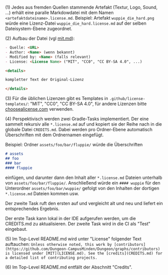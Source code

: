 (1) Jedes aus fremden Quellen stammende Artefakt (Textur, Logo, Sound, ...) erhält eine paralle Markdowdatei mit dem Namen `<artefaktdateiname>.license.md`. Beispiel: Artefakt `wuppie_die_hard.png` würde eine Lizenz-Datei `wuppie_die_hard.license.md` auf der selben Dateisystem-Ebene zugeordnet.

(2) Aufbau der Datei (vgl [mit.md](../.github/license-templates/mit.md)): 

```markdown
- Quelle: <URL>
- Author: <Name> (wenn bekannt)
- Modified by: <Name> (falls relevant)
- License: <License Name> ("MIT", "CC0", "CC BY-SA 4.0", ...)

<details>

kompletter Text der Original-Lizenz

</details>
```

(3) Für die üblichen Lizenzen gibt es Templates in `.github/license-templates/`: "MIT", "CC0", "CC BY-SA 4.0", für andere Lizenzen bitte [choosealicense.com](https://choosealicense.com) verwenden.

(4) Perspektivisch werden zwei Gradle-Tasks implementiert. Der eine sammelt rekursiv alle `*.license.md` auf und kopiert sie der Reihe nach in die globale Datei `CREDITS.md`. Dabei werden pro Ordner-Ebene automatisch Überschriften mit dem Ordnernamen eingefügt. 

Beispiel: Ordner `assets/foo/bar/fluppie/` würde die Überschriften 

```markdown
# assets
## foo
### bar
#### fluppie
```

einfügen, und darunter dann den Inhalt aller `*.license.md` Dateien unterhalb von `assets/foo/bar/fluppie/`. Anschließend würde ein `#### wuppie` für den Unterordner `assets/foo/bar/wuppie/` gefolgt von den Inhalten der dortigen `*.license.md` Dateien kommen usw.

Der zweite Task ruft den ersten auf und vergleicht alt und neu und liefert ein entsprechendes Ergebnis.

Der erste Task kann lokal in der IDE aufgerufen werden, um die CREDITS.md zu aktualisieren. Der zweite Task wird in die CI als "Test" eingebaut.

(5) Im Top-Level README.md wird unter "License" folgender Text auftauchen: `Unless otherwise noted, this work by [contributors](https://github.com/Dungeon-CampusMinden/Dungeon/graphs/contributors) is licensed under [MIT](LICENSE.md). See the [credits](CREDITS.md) for a detailed list of contributing projects.`

(6) Im Top-Level README.md entfällt der Abschnitt "Credits".
